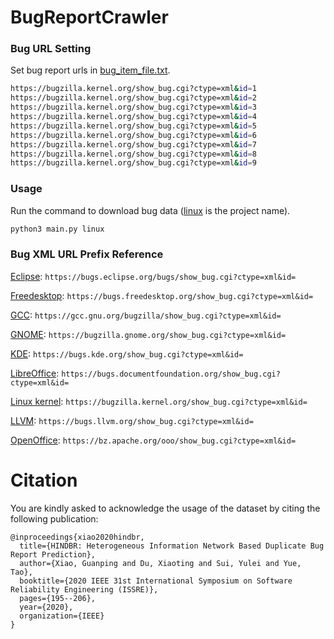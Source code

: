 # BugReportCrawler

### Bug URL Setting
Set bug report urls in <ins>bug_item_file.txt</ins>.
```sh
https://bugzilla.kernel.org/show_bug.cgi?ctype=xml&id=1
https://bugzilla.kernel.org/show_bug.cgi?ctype=xml&id=2
https://bugzilla.kernel.org/show_bug.cgi?ctype=xml&id=3
https://bugzilla.kernel.org/show_bug.cgi?ctype=xml&id=4
https://bugzilla.kernel.org/show_bug.cgi?ctype=xml&id=5
https://bugzilla.kernel.org/show_bug.cgi?ctype=xml&id=6
https://bugzilla.kernel.org/show_bug.cgi?ctype=xml&id=7
https://bugzilla.kernel.org/show_bug.cgi?ctype=xml&id=8
https://bugzilla.kernel.org/show_bug.cgi?ctype=xml&id=9
```

### Usage
Run the command to download bug data (<ins>linux</ins> is the project name).
```sh
python3 main.py linux
```


### Bug XML URL Prefix Reference
<ins>Eclipse</ins>: ```https://bugs.eclipse.org/bugs/show_bug.cgi?ctype=xml&id=```   

<ins>Freedesktop</ins>: ```https://bugs.freedesktop.org/show_bug.cgi?ctype=xml&id=```  

<ins>GCC</ins>: ```https://gcc.gnu.org/bugzilla/show_bug.cgi?ctype=xml&id=```  

<ins>GNOME</ins>: ```https://bugzilla.gnome.org/show_bug.cgi?ctype=xml&id=```

<ins>KDE</ins>: ```https://bugs.kde.org/show_bug.cgi?ctype=xml&id=```  

<ins>LibreOffice</ins>: ```https://bugs.documentfoundation.org/show_bug.cgi?ctype=xml&id=```  

<ins>Linux kernel</ins>: ```https://bugzilla.kernel.org/show_bug.cgi?ctype=xml&id=```  

<ins>LLVM</ins>: ```https://bugs.llvm.org/show_bug.cgi?ctype=xml&id=```   

<ins>OpenOffice</ins>: ```https://bz.apache.org/ooo/show_bug.cgi?ctype=xml&id=```  

# Citation
You are kindly asked to acknowledge the usage of the dataset by citing the following publication:
```
@inproceedings{xiao2020hindbr,
  title={HINDBR: Heterogeneous Information Network Based Duplicate Bug Report Prediction},
  author={Xiao, Guanping and Du, Xiaoting and Sui, Yulei and Yue, Tao},
  booktitle={2020 IEEE 31st International Symposium on Software Reliability Engineering (ISSRE)},
  pages={195--206},
  year={2020},
  organization={IEEE}
}
```

